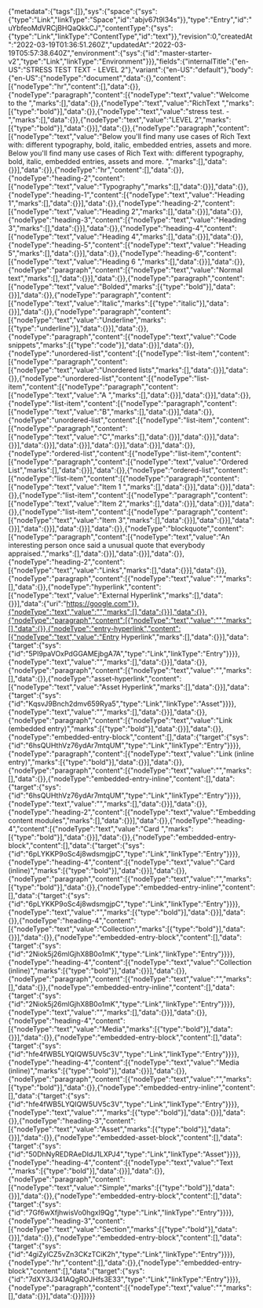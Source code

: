 {"metadata":{"tags":[]},"sys":{"space":{"sys":{"type":"Link","linkType":"Space","id":"abjv67t9l34s"}},"type":"Entry","id":"uYbfeoMdVRCjBHQaQkkCJ","contentType":{"sys":{"type":"Link","linkType":"ContentType","id":"text"}},"revision":0,"createdAt":"2022-03-19T01:36:51.260Z","updatedAt":"2022-03-19T05:57:38.640Z","environment":{"sys":{"id":"master-starter-v2","type":"Link","linkType":"Environment"}}},"fields":{"internalTitle":{"en-US":"STRESS TEST TEXT - LEVEL 2"},"variant":{"en-US":"default"},"body":{"en-US":{"nodeType":"document","data":{},"content":[{"nodeType":"hr","content":[],"data":{}},{"nodeType":"paragraph","content":[{"nodeType":"text","value":"Welcome to the ","marks":[],"data":{}},{"nodeType":"text","value":"RichText ","marks":[{"type":"bold"}],"data":{}},{"nodeType":"text","value":"stress test. - ","marks":[],"data":{}},{"nodeType":"text","value":"LEVEL 2","marks":[{"type":"bold"}],"data":{}}],"data":{}},{"nodeType":"paragraph","content":[{"nodeType":"text","value":"Below you'll find many use cases of Rich Text with: different typography, bold, italic, embedded entries, assets and more. Below you'll find many use cases of Rich Text with: different typography, bold, italic, embedded entries, assets and more. ","marks":[],"data":{}}],"data":{}},{"nodeType":"hr","content":[],"data":{}},{"nodeType":"heading-2","content":[{"nodeType":"text","value":"Typography","marks":[],"data":{}}],"data":{}},{"nodeType":"heading-1","content":[{"nodeType":"text","value":"Heading 1","marks":[],"data":{}}],"data":{}},{"nodeType":"heading-2","content":[{"nodeType":"text","value":"Heading 2","marks":[],"data":{}}],"data":{}},{"nodeType":"heading-3","content":[{"nodeType":"text","value":"Heading 3","marks":[],"data":{}}],"data":{}},{"nodeType":"heading-4","content":[{"nodeType":"text","value":"Heading 4","marks":[],"data":{}}],"data":{}},{"nodeType":"heading-5","content":[{"nodeType":"text","value":"Heading 5","marks":[],"data":{}}],"data":{}},{"nodeType":"heading-6","content":[{"nodeType":"text","value":"Heading 6 ","marks":[],"data":{}}],"data":{}},{"nodeType":"paragraph","content":[{"nodeType":"text","value":"Normal text","marks":[],"data":{}}],"data":{}},{"nodeType":"paragraph","content":[{"nodeType":"text","value":"Bolded","marks":[{"type":"bold"}],"data":{}}],"data":{}},{"nodeType":"paragraph","content":[{"nodeType":"text","value":"Italic","marks":[{"type":"italic"}],"data":{}}],"data":{}},{"nodeType":"paragraph","content":[{"nodeType":"text","value":"Underline","marks":[{"type":"underline"}],"data":{}}],"data":{}},{"nodeType":"paragraph","content":[{"nodeType":"text","value":"Code snippets","marks":[{"type":"code"}],"data":{}}],"data":{}},{"nodeType":"unordered-list","content":[{"nodeType":"list-item","content":[{"nodeType":"paragraph","content":[{"nodeType":"text","value":"Unordered lists","marks":[],"data":{}}],"data":{}},{"nodeType":"unordered-list","content":[{"nodeType":"list-item","content":[{"nodeType":"paragraph","content":[{"nodeType":"text","value":"A ","marks":[],"data":{}}],"data":{}}],"data":{}},{"nodeType":"list-item","content":[{"nodeType":"paragraph","content":[{"nodeType":"text","value":"B","marks":[],"data":{}}],"data":{}},{"nodeType":"unordered-list","content":[{"nodeType":"list-item","content":[{"nodeType":"paragraph","content":[{"nodeType":"text","value":"C","marks":[],"data":{}}],"data":{}}],"data":{}}],"data":{}}],"data":{}}],"data":{}}],"data":{}}],"data":{}},{"nodeType":"ordered-list","content":[{"nodeType":"list-item","content":[{"nodeType":"paragraph","content":[{"nodeType":"text","value":"Ordered List","marks":[],"data":{}}],"data":{}},{"nodeType":"ordered-list","content":[{"nodeType":"list-item","content":[{"nodeType":"paragraph","content":[{"nodeType":"text","value":"Item 1 ","marks":[],"data":{}}],"data":{}}],"data":{}},{"nodeType":"list-item","content":[{"nodeType":"paragraph","content":[{"nodeType":"text","value":"Item 2","marks":[],"data":{}}],"data":{}}],"data":{}},{"nodeType":"list-item","content":[{"nodeType":"paragraph","content":[{"nodeType":"text","value":"Item 3","marks":[],"data":{}}],"data":{}}],"data":{}}],"data":{}}],"data":{}}],"data":{}},{"nodeType":"blockquote","content":[{"nodeType":"paragraph","content":[{"nodeType":"text","value":"An interesting person once said a unusual quote that everybody appraised.","marks":[],"data":{}}],"data":{}}],"data":{}},{"nodeType":"heading-2","content":[{"nodeType":"text","value":"Links","marks":[],"data":{}}],"data":{}},{"nodeType":"paragraph","content":[{"nodeType":"text","value":"","marks":[],"data":{}},{"nodeType":"hyperlink","content":[{"nodeType":"text","value":"External Hyperlink","marks":[],"data":{}}],"data":{"uri":"https://google.com"}},{"nodeType":"text","value":"","marks":[],"data":{}}],"data":{}},{"nodeType":"paragraph","content":[{"nodeType":"text","value":"","marks":[],"data":{}},{"nodeType":"entry-hyperlink","content":[{"nodeType":"text","value":"Entry Hyperlink","marks":[],"data":{}}],"data":{"target":{"sys":{"id":"5Pl9paVOxPdGGAMEjbgA7A","type":"Link","linkType":"Entry"}}}},{"nodeType":"text","value":"","marks":[],"data":{}}],"data":{}},{"nodeType":"paragraph","content":[{"nodeType":"text","value":"","marks":[],"data":{}},{"nodeType":"asset-hyperlink","content":[{"nodeType":"text","value":"Asset Hyperlink","marks":[],"data":{}}],"data":{"target":{"sys":{"id":"KqsvJ9Bnch2dmv659Rya5","type":"Link","linkType":"Asset"}}}},{"nodeType":"text","value":"","marks":[],"data":{}}],"data":{}},{"nodeType":"paragraph","content":[{"nodeType":"text","value":"Link (embedded entry)","marks":[{"type":"bold"}],"data":{}}],"data":{}},{"nodeType":"embedded-entry-block","content":[],"data":{"target":{"sys":{"id":"6hsQUHthVz76ydAr7mtqUM","type":"Link","linkType":"Entry"}}}},{"nodeType":"paragraph","content":[{"nodeType":"text","value":"Link (inline entry)","marks":[{"type":"bold"}],"data":{}}],"data":{}},{"nodeType":"paragraph","content":[{"nodeType":"text","value":"","marks":[],"data":{}},{"nodeType":"embedded-entry-inline","content":[],"data":{"target":{"sys":{"id":"6hsQUHthVz76ydAr7mtqUM","type":"Link","linkType":"Entry"}}}},{"nodeType":"text","value":"","marks":[],"data":{}}],"data":{}},{"nodeType":"heading-2","content":[{"nodeType":"text","value":"Embedding content modules","marks":[],"data":{}}],"data":{}},{"nodeType":"heading-4","content":[{"nodeType":"text","value":"Card ","marks":[{"type":"bold"}],"data":{}}],"data":{}},{"nodeType":"embedded-entry-block","content":[],"data":{"target":{"sys":{"id":"6pLYKKP9oSc4j8wdsmgjpC","type":"Link","linkType":"Entry"}}}},{"nodeType":"heading-4","content":[{"nodeType":"text","value":"Card (inline)","marks":[{"type":"bold"}],"data":{}}],"data":{}},{"nodeType":"paragraph","content":[{"nodeType":"text","value":"","marks":[{"type":"bold"}],"data":{}},{"nodeType":"embedded-entry-inline","content":[],"data":{"target":{"sys":{"id":"6pLYKKP9oSc4j8wdsmgjpC","type":"Link","linkType":"Entry"}}}},{"nodeType":"text","value":"","marks":[{"type":"bold"}],"data":{}}],"data":{}},{"nodeType":"heading-4","content":[{"nodeType":"text","value":"Collection","marks":[{"type":"bold"}],"data":{}}],"data":{}},{"nodeType":"embedded-entry-block","content":[],"data":{"target":{"sys":{"id":"2Niok5j26mlGjhX8B0o1mK","type":"Link","linkType":"Entry"}}}},{"nodeType":"heading-4","content":[{"nodeType":"text","value":"Collection (inline)","marks":[{"type":"bold"}],"data":{}}],"data":{}},{"nodeType":"paragraph","content":[{"nodeType":"text","value":"","marks":[],"data":{}},{"nodeType":"embedded-entry-inline","content":[],"data":{"target":{"sys":{"id":"2Niok5j26mlGjhX8B0o1mK","type":"Link","linkType":"Entry"}}}},{"nodeType":"text","value":"","marks":[],"data":{}}],"data":{}},{"nodeType":"heading-4","content":[{"nodeType":"text","value":"Media","marks":[{"type":"bold"}],"data":{}}],"data":{}},{"nodeType":"embedded-entry-block","content":[],"data":{"target":{"sys":{"id":"hfe4fWB5LYQIQW5UV5c3V","type":"Link","linkType":"Entry"}}}},{"nodeType":"heading-4","content":[{"nodeType":"text","value":"Media (inline)","marks":[{"type":"bold"}],"data":{}}],"data":{}},{"nodeType":"paragraph","content":[{"nodeType":"text","value":"","marks":[{"type":"bold"}],"data":{}},{"nodeType":"embedded-entry-inline","content":[],"data":{"target":{"sys":{"id":"hfe4fWB5LYQIQW5UV5c3V","type":"Link","linkType":"Entry"}}}},{"nodeType":"text","value":"","marks":[{"type":"bold"}],"data":{}}],"data":{}},{"nodeType":"heading-3","content":[{"nodeType":"text","value":"Asset","marks":[{"type":"bold"}],"data":{}}],"data":{}},{"nodeType":"embedded-asset-block","content":[],"data":{"target":{"sys":{"id":"50DhNyREDRAeDIdJ1LXPJ4","type":"Link","linkType":"Asset"}}}},{"nodeType":"heading-4","content":[{"nodeType":"text","value":"Text ","marks":[{"type":"bold"}],"data":{}}],"data":{}},{"nodeType":"paragraph","content":[{"nodeType":"text","value":"Simple","marks":[{"type":"bold"}],"data":{}}],"data":{}},{"nodeType":"embedded-entry-block","content":[],"data":{"target":{"sys":{"id":"7Gf6wXfjhwisVo0hgxI9Qg","type":"Link","linkType":"Entry"}}}},{"nodeType":"heading-3","content":[{"nodeType":"text","value":"Section","marks":[{"type":"bold"}],"data":{}}],"data":{}},{"nodeType":"embedded-entry-block","content":[],"data":{"target":{"sys":{"id":"4giZylCZ5vZn3CKzTCiK2h","type":"Link","linkType":"Entry"}}}},{"nodeType":"hr","content":[],"data":{}},{"nodeType":"embedded-entry-block","content":[],"data":{"target":{"sys":{"id":"7dXY3J341AQgROJHfs3E33","type":"Link","linkType":"Entry"}}}},{"nodeType":"paragraph","content":[{"nodeType":"text","value":"","marks":[],"data":{}}],"data":{}}]}}}}